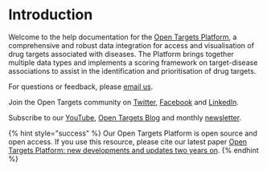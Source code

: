 # Introduction

Welcome to the help documentation for the [Open Targets Platform](https://www.targetvalidation.org), a comprehensive and robust data integration for access and visualisation of drug targets associated with diseases. The Platform brings together multiple data types and implements a scoring framework on target-disease associations to assist in the identification and prioritisation of drug targets.

For questions or feedback, please [email us](mailto:support@targetvalidation.org).

Join the Open Targets community on [Twitter](https://twitter.com/targetvalidate), [Facebook](https://www.facebook.com/OpenTargets) and [LinkedIn](https://www.facebook.com/OpenTargets).

Subscribe to our [YouTube](https://www.youtube.com/channel/UCLMrondxbT0DIGx5nGOSYOQ), [Open Targets Blog](http://blog.opentargets.org/#subscribe) and monthly [newsletter](http://eepurl.com/c-NsBb).

{% hint style="success" %}
Our Open Targets Platform is open source and open access. If you use this resource, please cite our latest paper [Open Targets Platform: new developments and updates two years on](https://academic.oup.com/nar/advance-article/doi/10.1093/nar/gky1133/5193331).
{% endhint %}

